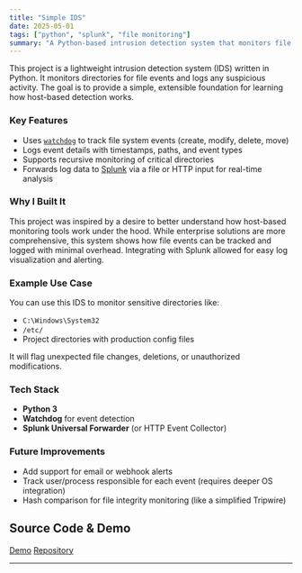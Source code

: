 ```yaml
---
title: "Simple IDS"
date: 2025-05-01
tags: ["python", "splunk", "file monitoring"]
summary: "A Python-based intrusion detection system that monitors file events and forwards logs to Splunk."
---
```


This project is a lightweight intrusion detection system (IDS) written in Python. It monitors directories for file events and logs any suspicious activity. The goal is to provide a simple, extensible foundation for learning how host-based detection works.

### Key Features

- Uses [`watchdog`](https://github.com/gorakhargosh/watchdog) to track file system events (create, modify, delete, move)
- Logs event details with timestamps, paths, and event types
- Supports recursive monitoring of critical directories
- Forwards log data to [Splunk](https://www.splunk.com/) via a file or HTTP input for real-time analysis

### Why I Built It

This project was inspired by a desire to better understand how host-based monitoring tools work under the hood. While enterprise solutions are more comprehensive, this system shows how file events can be tracked and logged with minimal overhead. Integrating with Splunk allowed for easy log visualization and alerting.

### Example Use Case

You can use this IDS to monitor sensitive directories like:

- `C:\Windows\System32`
- `/etc/`
- Project directories with production config files

It will flag unexpected file changes, deletions, or unauthorized modifications.

### Tech Stack

- **Python 3**
- **Watchdog** for event detection
- **Splunk Universal Forwarder** (or HTTP Event Collector)

### Future Improvements

- Add support for email or webhook alerts
- Track user/process responsible for each event (requires deeper OS integration)
- Hash comparison for file integrity monitoring (like a simplified Tripwire)

## Source Code & Demo

[Demo](https://www.youtube.com/watch?v=qe-RiYsNDZ4 )
[Repository](https://github.com/jaredcoderman/Simple-IDS)

---
